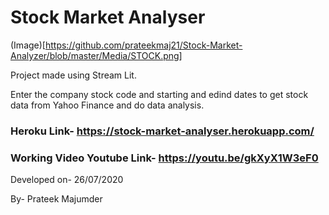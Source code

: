 # Stock Market Analyser
(Image)[https://github.com/prateekmaj21/Stock-Market-Analyzer/blob/master/Media/STOCK.png]

Project made using Stream Lit.


Enter the company stock code and starting and edind dates to get stock data from Yahoo Finance and do data analysis.

### Heroku Link- https://stock-market-analyser.herokuapp.com/

### Working Video Youtube Link- https://youtu.be/gkXyX1W3eF0

Developed on- 26/07/2020

By- Prateek Majumder
